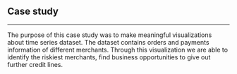## Case study
---
The purpose of this case study was to make meaningful visualizations about time series dataset.
The dataset contains orders and payments information of different merchants. Through this visualization we are able to identify the riskiest merchants, find business opportunities to give out further credit lines.
